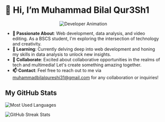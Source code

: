 # 👋 Hi, I’m Muhammad Bilal Qur3Sh1     
<p align="center">
  <img src="https://i.giphy.com/media/v1.Y2lkPTc5MGI3NjExdXF4aml3eGk5ZW42dm9tMTUyZDh4OWtieTJqcDMwdWJ2aWluaTE5eiZlcD12MV9pbnRlcm5hbF9naWZfYnlfaWQmY3Q9Zw/xT9IgIc0lryrxvqVGM/giphy.gif" alt="Developer Animation">
</p>

- **👀 Passionate About**: Web development, data analysis, and video editing. As a BSCS student, I'm exploring the intersection of technology and creativity.
- **🌱 Learning**: Currently delving deep into web development and honing my skills in data analysis to unlock new insights.
- **💞️ Collaborate**: Excited about collaborative opportunities in the realms of tech and multimedia! Let's create something amazing together.
- **📫 Contact**: Feel free to reach out to me via muhammadbilalqureshi31@gmail.com for any collaboration or inquiries!



## My GitHub Stats

![Most Used Languages](https://github-readme-stats.vercel.app/api/top-langs/?username=f219066&layout=compact&theme=dark&hide_border=true)

![GitHub Streak Stats](https://github-readme-streak-stats.herokuapp.com/?user=f219066&theme=dark&hide_border=true)

<!---
f219066/f219066 is a ✨ special ✨ repository because its `README.md` (this file) appears on your GitHub profile.
You can click the Preview link to take a look at your changes.
--->
